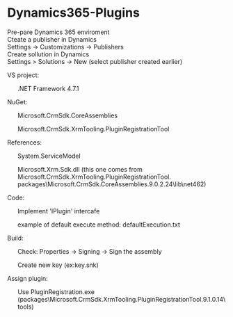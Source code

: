 # Dynamics365-Plugins

Pre-pare Dynamics 365 enviroment<br/>
  Cteate a publisher in Dynamics<br/>
    Settings -> Customizations -> Publishers<br/>
  Create sollution in Dynamics<br/>
    Settings > Solutions -> New (select publisher created earlier)<br/>
  
VS project:<br/>
 <ul>.NET Framework 4.7.1</ul>
 NuGet:<br/>
  <ul>Microsoft.CrmSdk.CoreAssemblies</ul>
  <ul>Microsoft.CrmSdk.XrmTooling.PluginRegistrationTool</ul>
 References:<br/>
  <ul>System.ServiceModel</ul>
  <ul>Microsoft.Xrm.Sdk.dll (this one comes from Microsoft.CrmSdk.XrmTooling.PluginRegistrationTool. packages\Microsoft.CrmSdk.CoreAssemblies.9.0.2.24\lib\net462)</ul>

Code:<br/>
  <ul>Implement 'IPlugin' intercafe</ul>
  <ul>example of default execute method: defaultExecution.txt</ul>
  
Build:<br/>
  <ul>Check: Properties -> Signing -> Sign the assembly</ul>
  <ul>Create new key (ex:key.snk)</ul>
  
Assign plugin:
  <ul>Use PluginRegistration.exe (packages\Microsoft.CrmSdk.XrmTooling.PluginRegistrationTool.9.1.0.14\tools)</ul>
